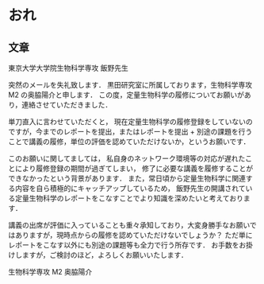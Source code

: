 # おれ

## 文章

東京大学大学院生物科学専攻 飯野先生

突然のメールを失礼致します．
黒田研究室に所属しております，生物科学専攻 M2 の奥脇陽介と申します．
この度，定量生物科学の履修についてお願いがあり，連絡させていただきました．

単刀直入に言わせていただくと，
現在定量生物科学の履修登録をしていないのですが，今までのレポートを提出，またはレポートを提出 + 別途の課題を行うことで講義の履修，単位の評価を認めていただけないか，というお願いです．

このお願いに関してましては，
私自身のネットワーク環境等の対応が遅れたことにより履修登録の期間が過ぎてしまい，
修了に必要な講義を履修することができなかったという背景があります．
また，常日頃から定量生物科学に関連する内容を自ら積極的にキャッチアップしているため，
飯野先生の開講されている定量生物科学のレポートをこなすことでより知識を深めたいと考えております．

講義の出席が評価に入っていることも重々承知しており，大変身勝手なお願いではありますが，現時点からの履修を認めていただけないでしょうか？
ただ単にレポートをこなす以外にも別途の課題等も全力で行う所存です．
お手数をお掛けしますが，ご検討のほど，よろしくお願いいたします．

生物科学専攻 M2 奥脇陽介
